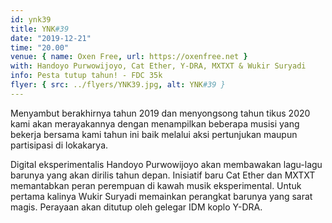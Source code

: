 ```yaml
---
id: ynk39
title: YNK#39
date: "2019-12-21"
time: "20.00"
venue: { name: Oxen Free, url: https://oxenfree.net }
with: Handoyo Purwowijoyo, Cat Ether, Y-DRA, MXTXT & Wukir Suryadi
info: Pesta tutup tahun! - FDC 35k
flyer: { src: ../flyers/YNK39.jpg, alt: YNK#39 }
---
```

Menyambut berakhirnya tahun 2019 dan menyongsong tahun tikus 2020 kami akan merayakannya dengan menampilkan beberapa musisi yang bekerja bersama kami tahun ini baik melalui aksi pertunjukan maupun partisipasi di lokakarya.

Digital eksperimentalis Handoyo Purwowijoyo akan membawakan lagu-lagu barunya yang akan dirilis tahun depan. Inisiatif baru Cat Ether dan MXTXT memantabkan peran perempuan di kawah musik eksperimental. Untuk pertama kalinya Wukir Suryadi memainkan perangkat barunya yang sarat magis. Perayaan akan ditutup oleh gelegar IDM koplo Y-DRA.
